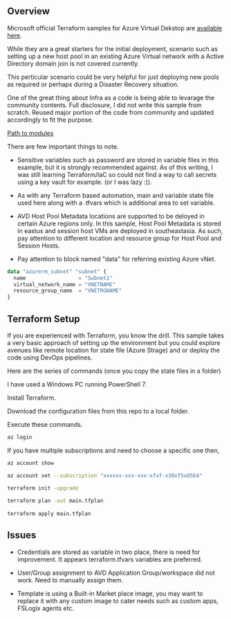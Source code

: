 ## Overview

Microsoft official Terraform samples for Azure Virtual Dekstop are [available here](https://learn.microsoft.com/en-us/azure/developer/terraform/configure-azure-virtual-desktop).

While they are a great starters for the initial deployment, scenario such as setting up a new host pool in an existing Azure Virtual network with a Active Directory domain join is not covered currently. 

This perticular scenario could be very helpful for just deploying new pools as required or perhaps during a Disaster Recovery situation.

One of the great thing about Infra as a code is being able to levarage the community contents. Full disclosure, I did not write this sample from scratch. Reused major portion of the code from  community and updated accordingly to fit the purpose.

[Path to modules](https://github.com/ravibak/AVD/tree/main/IaC/terraform/ExistingADandVNET)



There are few important things to note.

- Sensitive variables such as password are stored in variable files in this example, but it is strongly recommended against. As of this writing, I was still learning Terraform/IaC so could not find a way to call secrets using a key vault for example. (or I was lazy :)).

- As with any Terraform based automation, main and variable state file used here along with a .tfvars which is additional area to set variable.

- AVD Host Pool Metadata locations are supported to be deloyed in certain Azure regions only. In this sample, Host Pool Metadata is stored in eastus and session host VMs are deployed in southeastasia. As such, pay attention to different location and resource group for Host Pool and Session Hosts.

- Pay attention to block named "data" for referring existing Azure vNet.


```terraform
data "azurerm_subnet" "subnet" {
  name                 = "Subnet1"
  virtual_network_name = "VNETNAME"
  resource_group_name  = "VNETRGNAME"
}
```
## Terraform Setup

If you are experienced with Terraform, you  know the drill.
This sample takes a very basic approach of setting up the environment but you could explore avenues like remote location for state file (Azure Strage) and or deploy the code using DevOps pipelines. 

Here are the series of commands (once you copy the state files in a folder)

I have used a Windows PC running PowerShell 7.

Install Terraform. 

Download the configuration files from this repo to a local folder. 

Execute these commands.

```sh
az login
```

If you have multiple subscriptions and need to choose a specific one then,

```sh
az account show

az account set --subscription "xxxxxx-xxx-xxx-xfxf-x30xf5x85b4"

terraform init -upgrade
 
terraform plan -out main.tfplan
 
terraform apply main.tfplan
```

## Issues

- Credentials are stored as variable in two place, there is need for improvement. It appears terraform.tfvars variables are preferred. 

- User/Group assignment to AVD Application Group/workspace did not work. Need to manually assign them. 

- Template is using a Built-in Market place image, you may want to replace it with any custom image to cater needs such as custom apps, FSLogix agents etc. 


